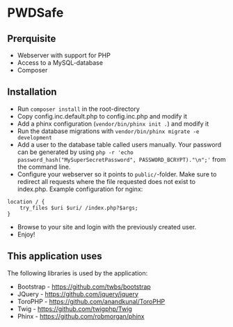 PWDSafe
=======

Prerquisite
-----------
* Webserver with support for PHP
* Access to a MySQL-database
* Composer

Installation
------------
* Run `composer install` in the root-directory
* Copy config.inc.default.php to config.inc.php and modify it
* Add a phinx configuration (`vendor/bin/phinx init .`) and modify it
* Run the database migrations with `vendor/bin/phinx migrate -e development`
* Add a user to the database table called users manually. Your password can be generated by using `php -r 'echo password_hash("MySuperSecretPassword", PASSWORD_BCRYPT)."\n";'` from the command line.
* Configure your webserver so it points to `public/`-folder. Make sure to redirect all requests where the file requested does not exist to index.php. Example configuration for nginx:
```
location / {
	try_files $uri $uri/ /index.php?$args;
}
```
* Browse to your site and login with the previously created user.
* Enjoy!


This application uses
---------------------
The following libraries is used by the application:
* Bootstrap - https://github.com/twbs/bootstrap
* JQuery - https://github.com/jquery/jquery
* ToroPHP - https://github.com/anandkunal/ToroPHP
* Twig - https://github.com/twigphp/Twig
* Phinx - https://github.com/robmorgan/phinx
